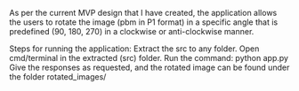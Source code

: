 As per the current MVP design that I have created, the application allows the users to rotate the image (pbm in P1 format) in a specific angle that is predefined (90, 180, 270) in a clockwise or anti-clockwise manner. 

Steps for running the application: 
  Extract the src to any folder.
  Open cmd/terminal in the extracted (src) folder.
  Run the command:  python app.py
  Give the responses as requested, and the rotated image can be found under the folder rotated_images/

